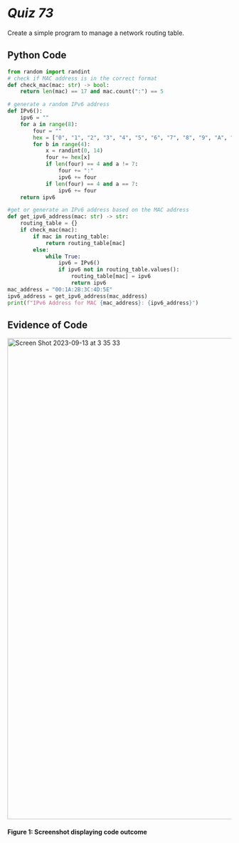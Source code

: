 
# *Quiz 73* #
Create a simple program to manage a network routing table.

## Python Code
```.py
from random import randint
# check if MAC address is in the correct format
def check_mac(mac: str) -> bool:
    return len(mac) == 17 and mac.count(":") == 5

# generate a random IPv6 address
def IPv6():
    ipv6 = ""
    for a in range(8):
        four = ""
        hex = ["0", "1", "2", "3", "4", "5", "6", "7", "8", "9", "A", "B", "C", "D", "E", "F"]
        for b in range(4):
            x = randint(0, 14)
            four += hex[x]
            if len(four) == 4 and a != 7:
                four += ":"
                ipv6 += four
            if len(four) == 4 and a == 7:
                ipv6 += four
    return ipv6

#get or generate an IPv6 address based on the MAC address
def get_ipv6_address(mac: str) -> str:
    routing_table = {}
    if check_mac(mac):
        if mac in routing_table:
            return routing_table[mac]
        else:
            while True:
                ipv6 = IPv6()
                if ipv6 not in routing_table.values():
                    routing_table[mac] = ipv6
                    return ipv6
mac_address = "00:1A:2B:3C:4D:5E"
ipv6_address = get_ipv6_address(mac_address)
print(f"IPv6 Address for MAC {mac_address}: {ipv6_address}")


```

## Evidence of Code

<img width="1080" alt="Screen Shot 2023-09-13 at 3 35 33" src="https://github.com/maytemirabel/year-2/assets/105724334/648e0ee2-1e41-4975-9605-9d21afedba27">


#### Figure 1: Screenshot displaying code outcome
